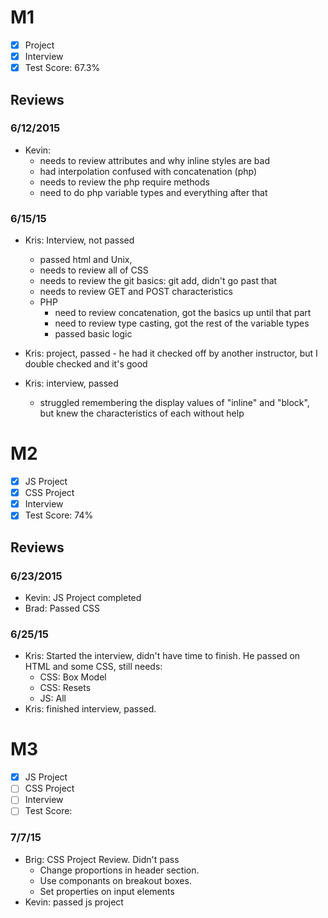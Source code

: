 # M1

- [x] Project
- [x] Interview
- [x] Test Score: 67.3%

## Reviews

### 6/12/2015

- Kevin:
  - needs to review attributes and why inline styles are bad
  - had interpolation confused with concatenation (php)
  - needs to review the php require methods
  - need to do php variable types and everything after that

### 6/15/15

- Kris: Interview, not passed
  - passed html and Unix,
  - needs to review all of CSS
  - needs to review the git basics: git add, didn't go past that
  - needs to review GET and POST characteristics
  - PHP
    - need to review concatenation, got the basics up until that part
    - need to review type casting, got the rest of the variable types
    - passed basic logic

- Kris: project, passed - he had it checked off by another instructor, but I double checked and it's good
- Kris: interview, passed
  - struggled remembering the display values of "inline" and "block", but knew the characteristics of each without help


# M2

- [x] JS Project
- [x] CSS Project
- [x] Interview
- [x] Test Score: 74%

## Reviews

### 6/23/2015

- Kevin: JS Project completed
- Brad: Passed CSS

### 6/25/15
- Kris: Started the interview, didn't have time to finish. He passed on HTML and some CSS, still needs:
  - CSS: Box Model
  - CSS: Resets
  - JS: All
- Kris: finished interview, passed.

# M3
- [x] JS Project
- [ ] CSS Project
- [ ] Interview
- [ ] Test Score: 

### 7/7/15

- Brig: CSS Project Review. Didn't pass
  - Change proportions in header section.
  - Use componants on breakout boxes.
  - Set properties on input elements
- Kevin: passed js project
